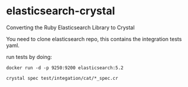 # elasticsearch-crystal
Converting the Ruby Elasticsearch Library to Crystal

You need to clone elasticsearch repo, this contains the integration tests yaml.

run tests by doing:

`docker run -d -p 9250:9200 elasticsearch:5.2`

`crystal spec test/integation/cat/*_spec.cr`


